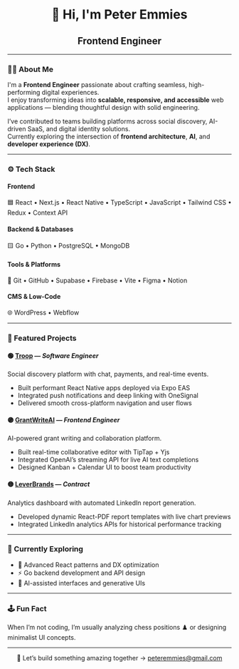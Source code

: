 <h1 align="center">👋 Hi, I'm Peter Emmies</h1>
<h2 align="center">Frontend Engineer</h3>

<!-- <p align="center">
  <a href="https://petemz.netlify.com" target="_blank">🌐 Portfolio</a> •
  <a href="https://twitter.com/petemz_" target="_blank">🐦 Twitter</a> •
  <a href="https://instagram.com/petemz" target="_blank">📸 Instagram</a>
</p> 
-->
---

### 🧑‍💻 About Me  
I'm a **Frontend Engineer** passionate about crafting seamless, high-performing digital experiences.  
I enjoy transforming ideas into **scalable, responsive, and accessible** web applications — blending thoughtful design with solid engineering.  

I’ve contributed to teams building platforms across social discovery, AI-driven SaaS, and digital identity solutions.  
Currently exploring the intersection of **frontend architecture**, **AI**, and **developer experience (DX)**.

---

### ⚙️ Tech Stack  
#### Frontend  
🟦 React • Next.js • React Native • TypeScript • JavaScript • Tailwind CSS • Redux • Context API  

#### Backend & Databases  
🟨 Go • Python • PostgreSQL • MongoDB  

#### Tools & Platforms  
🧰 Git • GitHub • Supabase • Firebase • Vite • Figma • Notion  

#### CMS & Low-Code  
🌐 WordPress • Webflow  

---

### 🚀 Featured Projects  

#### 🟢 [Troop](https://troop.fm) — *Software Engineer*  
Social discovery platform with chat, payments, and real-time events.  
- Built performant React Native apps deployed via Expo EAS  
- Integrated push notifications and deep linking with OneSignal  
- Delivered smooth cross-platform navigation and user flows  

#### 🟣 [GrantWriteAI](https://grantwriteai.com) — *Frontend Engineer*  
AI-powered grant writing and collaboration platform.  
- Built real-time collaborative editor with TipTap + Yjs  
- Integrated OpenAI’s streaming API for live AI text completions  
- Designed Kanban + Calendar UI to boost team productivity  

#### 🟡 [LeverBrands](https://leverbrands.com) — *Contract*  
Analytics dashboard with automated LinkedIn report generation.  
- Developed dynamic React-PDF report templates with live chart previews  
- Integrated LinkedIn analytics APIs for historical performance tracking  

---

### 🧩 Currently Exploring  
- 🧠 Advanced React patterns and DX optimization  
- ⚡ Go backend development and API design  
- 🧬 AI-assisted interfaces and generative UIs  

---

### 🕹️ Fun Fact  
When I’m not coding, I’m usually analyzing chess positions ♟️ or designing minimalist UI concepts.  

---

<p align="center">💬 Let’s build something amazing together → <a href="mailto:peteremmies@gmail.com">peteremmies@gmail.com</a></p>

